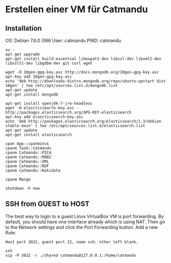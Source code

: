 # Erstellen einer VM für Catmandu

## Installation

OS: Debian 7.6.0 i386
User: catmandu
PWD: catmandu

```terminal
su -
apt-get upgrade
apt-get install build-essential libexpat1-dev libssl-dev libxml2-dev libxslt1-dev libgdbm-dev git curl wget

wget -O 10gen-gpg-key.asc http://docs.mongodb.org/10gen-gpg-key.asc
apt-key add 10gen-gpg-key.asc
echo 'deb http://downloads-distro.mongodb.org/repo/ubuntu-upstart dist 10gen' | tee /etc/apt/sources.list.d/mongodb.list
apt-get update
apt-get install mongodb

apt-get install openjdk-7-jre-headless
wget -O elascticsearch-key.asc - http://packages.elasticsearch.org/GPG-KEY-elasticsearch
apt-key add elascticsearch-key.asc
echo 'deb http://packages.elasticsearch.org/elasticsearch/1.3/debian stable main' | tee /etc/apt/sources.list.d/elasticsearch.list
apt-get update
apt-get install elasticsearch

cpan App::cpanminus
cpanm Task::Catmandu
cpanm Catmandu::PICA
cpanm Catmandu::MAB2
cpanm Catmandu::XML
cpanm Catmandu::RDF
cpanm Catmandu::Wikidata

cpanm Mango

shutdown -h now
```


## SSH from GUEST to HOST

The best way to login to a guest Linux VirtualBox VM is port forwarding. By default, you should have one interface already which is using NAT. Then go to the Network settings and click the Port Forwarding button. Add a new Rule:

    Host port 3022, guest port 22, name ssh, other left blank.

    ssh 
    scp -P 3022 -r ./shared catmandu@127.0.0.1:/home/catmandu

